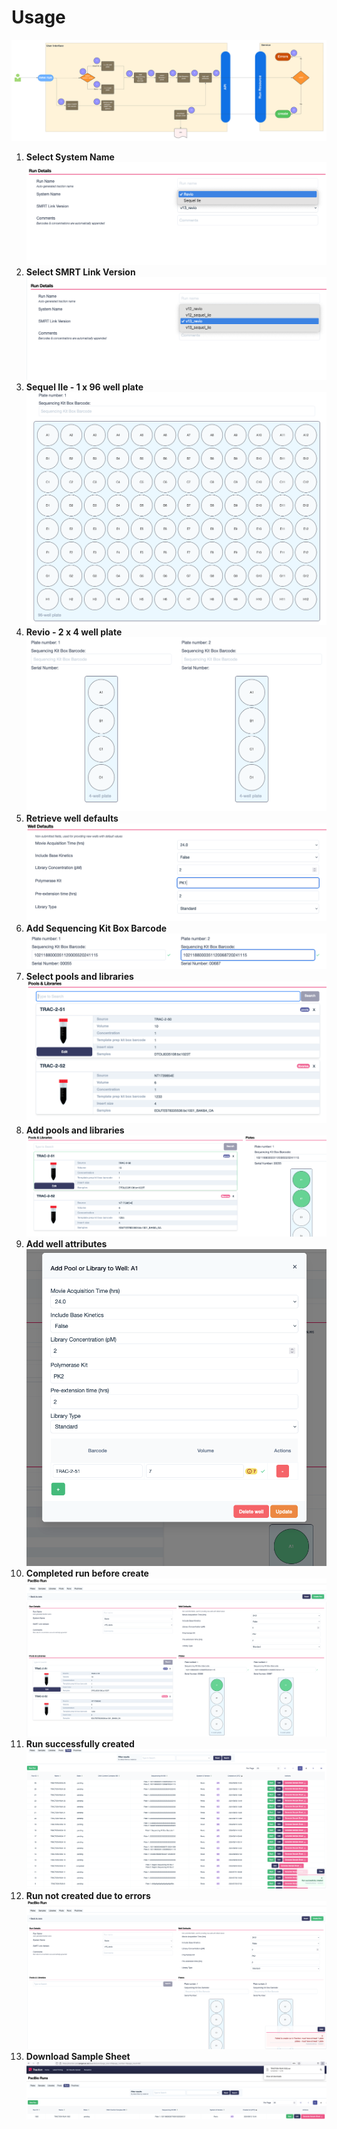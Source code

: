 # Usage

![SMRT Link Versioning process diagram](img/SMRT-Link-Versioning-process-diagram.png)

1. **Select System Name**
![Select System Name](img/smrt-link-versioning-1.png)
2. **Select SMRT Link Version**
![Select SMRT Link Version](img/smrt-link-versioning-2.png)
3. **Sequel IIe - 1 x 96 well plate**
![Sequel IIe - 1 x 96 well plate](img/smrt-link-versioning-3.png)
4. **Revio - 2 x 4 well plate**
![Revio - 2 x 4 well plate](img/smrt-link-versioning-4.png)
5. **Retrieve well defaults**
![Retrieve well defaults](img/smrt-link-versioning-5.png)
6. **Add Sequencing Kit Box Barcode**
![Add Sequencing Kit Box Barcode](img/smrt-link-versioning-6.png)
7. **Select pools and libraries**
![Select pools and libraries](img/smrt-link-versioning-7.png)
8. **Add pools and libraries**
![Add pools and libraries](img/smrt-link-versioning-8.png)
9. **Add well attributes**
![Add well attributes](img/smrt-link-versioning-9.png)
10. **Completed run before create**
![Completed run before create](img/smrt-link-versioning-10.png)
11. **Run successfully created**
![Run successfully created](img/smrt-link-versioning-11.png)
12. **Run not created due to errors**
![Run not created due to errors](img/smrt-link-versioning-12.png)
13. **Download Sample Sheet**
![Download Sample Sheet](img/smrt-link-versioning-13.png)
